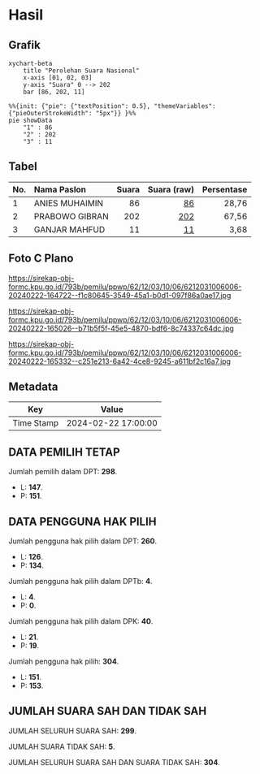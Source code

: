 # Hasil

## Grafik

```mermaid
xychart-beta
    title "Perolehan Suara Nasional"
    x-axis [01, 02, 03]
    y-axis "Suara" 0 --> 202
    bar [86, 202, 11]
```

```mermaid
%%{init: {"pie": {"textPosition": 0.5}, "themeVariables": {"pieOuterStrokeWidth": "5px"}} }%%
pie showData
    "1" : 86
    "2" : 202
    "3" : 11
```

## Tabel

| No. | Nama Paslon    | Suara | Suara (raw) | Persentase |
|:--- |:-------------- | -----:| -----------:| ----------:|
| 1   | ANIES MUHAIMIN | 86    | [86][p-1]   | 28,76      |
| 2   | PRABOWO GIBRAN | 202   | [202][p-2]  | 67,56      |
| 3   | GANJAR MAHFUD  | 11    | [11][p-3]   | 3,68       |


[p-1]: https://github.com/gigit-pemilu/pemilu-2024/blob/main/pilpres/hitung-suara/sub/62-kalimantan-tengah/sub/12-murung-raya/sub/03-laung-tuhup/sub/1006-muara-tuhup/sub/006-tps/sub/paslon-1.txt
[p-2]: https://github.com/gigit-pemilu/pemilu-2024/blob/main/pilpres/hitung-suara/sub/62-kalimantan-tengah/sub/12-murung-raya/sub/03-laung-tuhup/sub/1006-muara-tuhup/sub/006-tps/sub/paslon-2.txt
[p-3]: https://github.com/gigit-pemilu/pemilu-2024/blob/main/pilpres/hitung-suara/sub/62-kalimantan-tengah/sub/12-murung-raya/sub/03-laung-tuhup/sub/1006-muara-tuhup/sub/006-tps/sub/paslon-3.txt

## Foto C Plano

https://sirekap-obj-formc.kpu.go.id/793b/pemilu/ppwp/62/12/03/10/06/6212031006006-20240222-164722--f1c80645-3549-45a1-b0d1-097f86a0ae17.jpg

https://sirekap-obj-formc.kpu.go.id/793b/pemilu/ppwp/62/12/03/10/06/6212031006006-20240222-165026--b71b5f5f-45e5-4870-bdf6-8c74337c64dc.jpg

https://sirekap-obj-formc.kpu.go.id/793b/pemilu/ppwp/62/12/03/10/06/6212031006006-20240222-165332--c251e213-6a42-4ce8-9245-a611bf2c16a7.jpg


## Metadata

| Key        | Value               |
| ---------- | ------------------- |
| Time Stamp | 2024-02-22 17:00:00 |


## DATA PEMILIH TETAP

Jumlah pemilih dalam DPT: **298**.
 * L: **147**.
 * P: **151**.

## DATA PENGGUNA HAK PILIH

Jumlah pengguna hak pilih dalam DPT: **260**.
 * L: **126**.
 * P: **134**.

Jumlah pengguna hak pilih dalam DPTb: **4**.
 * L: **4**.
 * P: **0**.

Jumlah pengguna hak pilih dalam DPK: **40**.
 * L: **21**.
 * P: **19**.

Jumlah pengguna hak pilih: **304**.
 * L: **151**.
 * P: **153**.

## JUMLAH SUARA SAH DAN TIDAK SAH

JUMLAH SELURUH SUARA SAH: **299**.

JUMLAH SUARA TIDAK SAH: **5**.

JUMLAH SELURUH SUARA SAH DAN SUARA TIDAK SAH: **304**.


